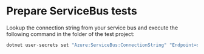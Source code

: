 # Prepare ServiceBus tests

Lookup the connection string from your service bus and execute the following command in the folder of the test project:

```c#
dotnet user-secrets set "Azure:ServiceBus:ConnectionString" "Endpoint=sb://***.servicebus.windows.net/;SharedAccessKeyName=***;SharedAccessKey=***"
```